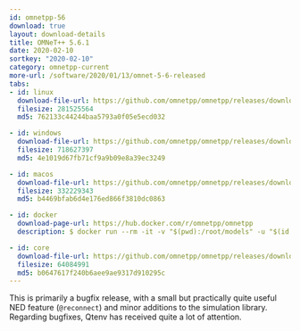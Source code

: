 ```yaml
---
id: omnetpp-56
download: true
layout: download-details
title: OMNeT++ 5.6.1
date: 2020-02-10
sortkey: "2020-02-10"
category: omnetpp-current
more-url: /software/2020/01/13/omnet-5-6-released
tabs:
- id: linux
  download-file-url: https://github.com/omnetpp/omnetpp/releases/download/omnetpp-5.6.1/omnetpp-5.6.1-src-linux.tgz
  filesize: 281525564
  md5: 762133c44244baa5793a0f05e5ecd032

- id: windows
  download-file-url: https://github.com/omnetpp/omnetpp/releases/download/omnetpp-5.6.1/omnetpp-5.6.1-src-windows.zip
  filesize: 718627397
  md5: 4e1019d67fb71cf9a9b09e8a39ec3249

- id: macos
  download-file-url: https://github.com/omnetpp/omnetpp/releases/download/omnetpp-5.6.1/omnetpp-5.6.1-src-macosx.tgz
  filesize: 332229343
  md5: b4469bfab6d4e176ed866f3810dc0863

- id: docker
  download-page-url: https://hub.docker.com/r/omnetpp/omnetpp
  description: $ docker run --rm -it -v "$(pwd):/root/models" -u "$(id -u):$(id -g)" omnetpp/omnetpp:u18.04-5.6.1

- id: core
  download-file-url: https://github.com/omnetpp/omnetpp/releases/download/omnetpp-5.6.1/omnetpp-5.6.1-src-core.tgz
  filesize: 64084991
  md5: b0647617f240b6aee9ae9317d910295c
---
```


This is primarily a bugfix release, with a small but practically quite useful NED feature (`@reconnect`) and minor additions to the simulation library.
Regarding bugfixes, Qtenv has received quite a lot of attention.
